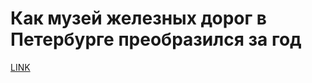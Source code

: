 # Как музей железных дорог в Петербурге преобразился за год



[LINK](https://varlamov.ru/3185860.html)